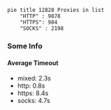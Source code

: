 
```mermaid
pie title 12828 Proxies in list
    "HTTP" : 9878
    "HTTPS": 984
    "SOCKS" : 2198
```

### Some Info
#### Average Timeout

- mixed: 2.3s
- http: 0.8s
- https: 8.4s
- socks: 4.7s
